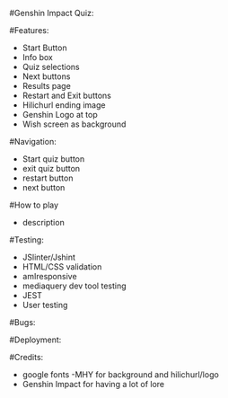 #Genshin Impact Quiz: 

#Features:
- Start Button
- Info box
- Quiz selections
- Next buttons
- Results page
- Restart and Exit buttons
- Hilichurl ending image
- Genshin Logo at top
- Wish screen as background

#Navigation: 
- Start quiz button
- exit quiz button
- restart button
- next button

#How to play 
- description

#Testing:
- JSlinter/Jshint
- HTML/CSS validation
- amIresponsive
- mediaquery dev tool testing
- JEST
- User testing

#Bugs: 

#Deployment:


#Credits:
- google fonts
-MHY for background and hilichurl/logo
- Genshin Impact for having a lot of lore